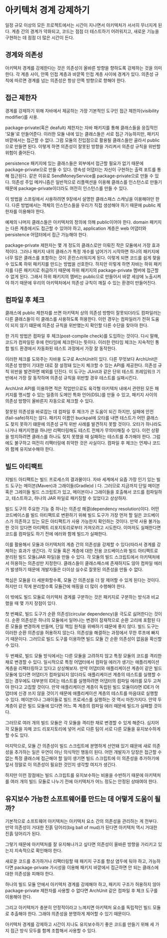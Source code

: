 # 아키텍처 경계 강제하기

일정 규모 이상의 모든 프로젝트에서는 시간이 지나면서 아키텍처가 서서히 무너지게 된다. 계층 간의 경계가 약화되고, 코드는 점점 더 테스트하기 어려워지고, 새로운 기능을 구현하는 데 점점 더 많은 시간이 든다.

## 경계와 의존성

아키텍처 경계를 강제한다는 것은 의존성이 올바른 방향을 향하도록 강제하는 것을 의미한다. 각 계층 사이, 안쪽 인접 계층과 바깥쪽 인접 계층 사이에 경계가 있다. 의존성 규칙에 따르면 경계를 넘는 의존성은 항상 안쪽 방향으로 향해야 한다.

## 접근 제한자

경계를 강제하기 위해 자바에서 제공하는 가장 기본적인 도구인 접근 제한자(visibility modifier)를 사용.

package-private(혹은 deafult) 제한자는 자바 패키지를 통해 클래스들을 응집적인 '모듈'로 만들어준다. 이러한 모듈 내에 있는 클래스들은 서로 접근 가능하지만, 패키지 바깥에서는 접근할 수 없다. 그럼 모듈의 진입점으로 활용될 클래스들만 골라서 public으로 만들면 된다. 이렇게 하면 의존성이 잘못된 방향을 가리켜서 의존성 규칙을 위반할 위험이 줄어든다.

persistence 패키지에 있는 클래스들은 외부에서 접근할 필요가 없기 때문에 package-private으로 만들 수 있다. 영속성 어댑터는 자신이 구현하는 출력 포트를 통해 접근된다. 같은 이유로 SendMoneyService를 package-private으로 만들 수 있다. 의존성 주입 메커니즘은 일반적으로 리플렉션을 이용해 클래스를 인스턴스로 만들기 때문에 package-private이더라도 여전히 인스턴스를 만들 수 있다.

이 방법을 스프링에서 사용하려면 9장에서 설명한 클래스패스 스캐닝을 이용해야만 한다. 다른 방법에서는 객체의 인스턴스들을 우리가 직접 생성해야 하기 때문에 public 제한자를 이용해야 한다.

예제의 나머지 클래스들은 아키텍처의 정의에 의해 public이어야 한다.
domain 패키지는 다른 계층에서도 접근할 수 있어야 하고, application 계층은 web 어댑터와 persistence 어댑터에서 접근 가능해야 한다.

package-private 제한자는 몇 개 정도의 클래스로만 이뤄진 작은 모듈에서 가장 효과적이다. 그러나 패키지 내의 클래스가 특정 개수를 넘어가기 시작하면 하나의 패키지에 너무 많은 클래스를 포함하는 것이 혼란스러워지게 된다. 이렇게 되면 코드를 쉽게 찾을 수 있도록 하위 패키지를 만드는 방법을 선호한다. 하지만 이렇게 하면 자바는 하위 패키지를 다른 패키지로 취급하기 때문에 하위 패키지의 package-private 멤버에 접근할 수 없게 된다. 그래서 하위 패키지의 멤버는 public으로 만들어서 바깥 세상에 노출시켜야 하기 때문에 우리의 아키텍처에서 의존성 규칙이 깨질 수 있는 환경이 만들어진다.

## 컴파일 후 체크

클래스에 public 제한자를 쓰면 아키텍처 상의 의존성 방향이 잘못되더라도 컴파일러는 다른 클래스들이 이 클래스를 사용하도록 허용한다. 이런 경우는 컴파일러가 전혀 도움이 되지 않기 떄문에 의존성 규칙을 위반했는지 확인할 다른 수단을 찾아야 한다.

한 가지 방법은 컴파일 후 체크(post-compile check)를 도입하는 것이다. 다시 말해, 코드가 컴파일된 후에 런타임에 체크한다는 뜻이다. 이러한 런타임 체크는 지속적인 통합 빌드 환경에서 자동화된 테스트 과정에서 가장 잘 동작한다.

이러한 체크를 도와주는 자바용 도구로 ArchUnit이 있다. 다른 무엇보다 ArchUnit은 의존성 방향이 기대한 대로 잘 설정돼 있는지 체크할 수 있는 API를 제공한다. 의존성 규칙 위반을 발견하면 예외를 던진다. 이 도구는 JUnit과 같은 단위 테스트 프레임워크 기반에서 가장 잘 동작하며 의존성 규칙을 위반할 경우 테스트를 실패시킨다.

ArchUnit API를 이용하면 적은 작업만으로도 육각형 아키텍처 내에서 관련된 모든 패키지를 명시할 수 있는 일종의 도메인 특화 언어(DSL)를 만들 수 있고, 패키지 사이의 의존성 방향이 올바른지 자동으로 체크할 수 있다.

잘못된 의존성을 바로잡는 데 컴파일 후 체크가 큰 도움이 되긴 하지만, 실패에 안전(fail-safe)하지는 않다. 패키지 이름인 buckpal에 오타를 내면 테스트가 어떤 클래스도 찾지 못하기 떄문에 의존성 규칙 위반 사례를 발견하지 못할 것이다. 오타가 하나라도 나거나 패키지명을 하나만 리팩터링해도 테스트 전체가 무의미해질 수 있다. 이런 상황을 방지하려면 클래스를 하나도 찾지 못했을 때 실패하는 테스트를 추가해야 한다. 그럼에도 불구하고 여전히 리팩터링에 취약한 것은 사실이다. 컴파일 후 체크는 언제나 코드와 함께 유지보수해야 한다.

## 빌드 아티팩트

지빌드 아티팩트는 빌드 프로세스의 결과물이다. 자바 세계에서 요즘 가장 인기 있는 빌드 도구는 메이븐(Maven)과 그래이들(Gradle)dㅣ다. 그러므로 지금까지 단일 메이븐 혹은 그레이들 빌드 스크립트가 있고, 메이븐이나 그래이들을 호출해서 코드를 컴파일하고, 테스트하고, 하나의 JAR 파일로 패키징할 수 있었다고 상상하자.

빌드 도구의 주요한 기능 중 하나는 의존성 해결(dependency resolution)이다. 어떤 코드베이스를 빌드 아티팩트로 변환하기 위해 빌드 도구가 가장 먼저 할 일은 코드베이스가 의존하고 있는 모든 아티팩트가 사용 가능한지 확인하는 것이다. 만약 사용 불가능한 것이 있다면 아티팩트 리포지토리로부터 가져오려고 시도한다. 이마저도 실패한다면 코드를 컴파일도 하기 전에 에러와 함께 빌드가 실패한다.

이를 활용해서 모듈과 아키텍처의 계층 간의 의존성을 강제할 수 있다(따라서 경계를 강제하는 효과가 생긴다). 각 모듈 혹은 계층에 대한 전용 코드베이스와 빌드 아티팩트로 분리된 빌드 모듈(JAR 파일)을 만들 수 있다. 각 모듈의 빌드 스크립트에서 아키텍처에서 허용하는 의존성만 지정한다. 클래스들이 클래스패스에 존재하지도 않아 컴파일 에러가 발생하기 때문에 개발자들은 더이상 실수로 잘못된 의존성을 만들 수 없다.

핵심은 모듈을 더 세분화할수록, 모듈 간 의존성을 더 잘 제어할 수 있게 된다는 것이다. 하지만 더 작게 분리할수록 모듈간에 매핑을 더 많이 수행해야 한다.

이 밖에도 빌드 모듈로 아키텍처 경계를 구분하는 것은 패키지로 구분하는 방식과 비교했을 때 몇 가지 장점이 있다.

첫 번째로, 빌드 도구가 순환 의존성(circular dependency)을 극도로 싫어한다는 것이다. 순환 의존성은 하나의 모듈에서 일어나는 변경이 잠재적으로 순환 고리에 포함된 다른 모듈을 변경하게 만들며, 단일 책임 원칙을 위배하기 떄문에 좋지 않다. 빌드 도구는 이러한 순환 의존성을 허용하지 않는다. 의존성을 해결하는 과정에서 무한 루프에 빠지기 때문이다. 그러므로 빌드 도구를 이용하면 빌드 모듈 간 순환 의존성이 없음을 확신할 수 있다.

두 번째로, 빌드 모듈 방식에서는 다른 모듈을 고려하지 않고 특정 모듈의 코드를 격리한 채로 변경할 수 있다. 일시적으로 특정 어댑터에서 컴파일 에러가 생기는 애플리케이션 계층을 리팩터링하고 있다고 상상해보자. 만약 어댑터와 애플리케이션 계층이 같은 빌드 모듈에 있다면 어댑터가 컴파일되지 않더라도 애플리케이션 계층의 테스트를 실행할 수 있는 경우에도 대부분의 IDE는 테스트를 실행하려면 어댑터의 컴파일 에러를 모두 고쳐야 한다고 고집할 것이다. 만약 애플리케이션 계층이 독립된 빌드 모듈이라면 IDE가 어댑터에 신경 쓰지 않을 것이기 때문에 애플리케이션 계층의 테스트를 마음대로 실행할 수 있다. 메이븐이나 그래이들로 빌드 프로세스를 실행하는 것 역시 마찬가지다. 안약 두 계층이 같은 빌드 모듈에 있다면 어느 쪽 계층의 컴파일 에러 때문에 빌드가 실패할 것이다.

그러므로 여러 개의 빌드 모듈은 각 모듈을 격리한 채로 변경할 수 있게 해준다. 심지어 각 모듈을 자체 코드 리포지토리에 넣어 서로 다른 팀이 서로 다른 모듈을 유지보수하게 할 수도 있다.

마지막으로, 모듈 간 의존성이 빌드 스크립트에 분명하게 선언돼 있기 떄문에 새로 의존성을 추가하는 일은 우연이 아닌 의식적인 행동이 된다. 어떤 개발자가 당장은 접근할 수 없는 특정 클래스에 접근해야 할 일이 생기면 빌드 스크립트에 이 의존성을 추가하기에 앞서 정말로 이 의존성이 필요한 것인지 생각할 여지가 생긴다.

하지만 이런 장점에는 빌드 스크립트를 유지보수하는 비용을 수반하기 때문에 아키텍처를 여러 개의 빌드 모듈로 나누기 전에 아키텍처가 어느 정도는 안정된 상태여야 한다.

## 유지보수 가능한 소프트웨어를 만드는 데 어떻게 도움이 될까?

기본적으로 소프트웨어 아키텍처는 아키텍처 요소 간의 의존성을 관리하는 게 전부다. 만약 의존성이 거대한 진흙 덩어리(big ball of mud)가 된다면 아키텍처 역시 거대한 진흙 덩어리가 된다.

그렇기 때문에 아키텍처를 잘 유지해나가고 싶다면 의존성이 올바른 방향을 가리키고 있는지 지속적으로 확인해야 한다.

새로운 코드를 추가하거나 리팩터링할 때 패키지 구조를 항상 염두에 둬야 하고, 가능하다면 package-private 가시성을 이용해 패키지 바깥에서 접근하면 안 되는 클래스에 대한 의존성을 피해야 한다.

하나의 빌드 모듈 안에서 아키텍처 경계를 강제해야 하고, 패키지 구조가 허용하지 않아 package-private 제한자를 사용할 수 없다면 ArchUnit 같은 컴파일 후 체크 도구를 이용해야 한다.

그리고 아키텍처가 충분히 안정적이라고 느껴지면 아키텍처 요소를 독립적인 빌드 모듈로 추출해야 한다. 그래야 의존성을 분명하게 제어할 수 있기 때문이다.

아키텍처 경계를 강제하고 시간이 지나도 유지보수하기 좋은 코드를 만들기 위해 세 가지 접근 방식 모두를 함께 조합해서 사용할 수 있다.
